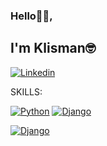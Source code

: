 ### Hello👋👋, 
## I'm Klisman🤓

[![Linkedin](https://img.shields.io/badge/LinkedIn-0077B5?style=for-the-badge&logo=linkedin&logoColor=white)](https://www.linkedin.com/in/klisman-ramos-6a7837175/)

SKILLS:

[![Python](https://img.shields.io/badge/Python-14354C?style=for-the-badge&logo=python&logoColor=white)]() [![Django](https://img.shields.io/badge/Django-092E20?style=for-the-badge&logo=django&logoColor=white)]() 

[![Django](https://img.shields.io/badge/MySQL-005C84?style=for-the-badge&logo=mysql&logoColor=white)]()
